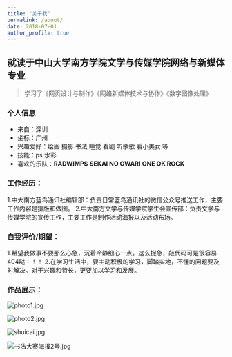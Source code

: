 ```yaml
---
title: "关于我"
permalink: /about/
date: 2018-07-01
author_profile: true
---
```


## 就读于中山大学南方学院文学与传媒学院网络与新媒体专业



>学习了《网页设计与制作》《网络新媒体技术与协作》《数字图像处理》


### 个人信息
* 来自：深圳
* 坐标：广州
* 兴趣爱好：绘画 摄影 书法 睡觉 看剧 听歌歌 看小美女 等
* 技能：ps 水彩
* 喜欢的乐队：**RADWIMPS** **SEKAI NO OWARI** **ONE OK ROCK**

### 工作经历：
1.中大南方蓝鸟通讯社编辑部：负责日常蓝鸟通讯社的微信公众号推送工作，主要工作内容是排版和做图。
2.中大南方文学与传媒学院学生会宣传部：负责文学与传媒学院的宣传工作，主要工作是制作活动海报以及活动布场。

### 自我评价/期望：
1.希望我做事不要那么心急，沉着冷静细心一点。这么捉急，敲代码可是很容易404哒！！！
2.在学习生活中，要主动积极的学习，脚踏实地，不懂的问题要及时解决。对于兴趣和特长，更要加以学习和发展。

### 作品展示：

![photo1.jpg](https://upload-images.jianshu.io/upload_images/9455364-f496602930f4d643.jpg?imageMogr2/auto-orient/strip%7CimageView2/2/w/1240)

![photo2.jpg](https://upload-images.jianshu.io/upload_images/9455364-4a60987d142231cb.jpg?imageMogr2/auto-orient/strip%7CimageView2/2/w/1240)

![shuicai.jpg](https://upload-images.jianshu.io/upload_images/9455364-259655ad1fba3bbb.jpg?imageMogr2/auto-orient/strip%7CimageView2/2/w/1240)

![书法大赛海报2号.jpg](https://upload-images.jianshu.io/upload_images/9455364-62b11be7f0f9ac07.jpg?imageMogr2/auto-orient/strip%7CimageView2/2/w/1240)


